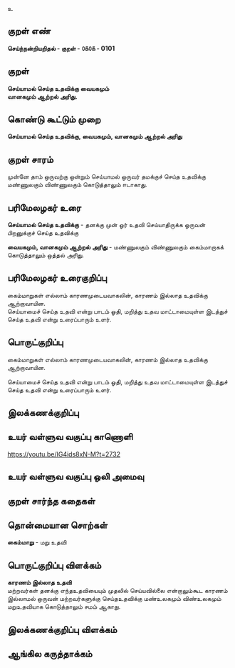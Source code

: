 உ

## குறள் எண் 

**செய்ந்நன்றியறிதல் - குறள் - ௦௧௦௧ - 0101**  

## குறள் 

**செய்யாமல் செய்த உதவிக்கு வையகமும்  
வானகமும் ஆற்றல் அரிது.** 

## கொண்டு கூட்டும் முறை

**செய்யாமல் செய்த உதவிக்கு, வையகமும், வானகமும் ஆற்றல் அரிது**  

## குறள் சாரம் 

முன்னே தாம் ஒருவற்கு ஒன்றும் செய்யாமல் ஒருவர் தமக்குச் செய்த உதவிக்கு மண்ணுலகும் விண்ணுலகும் கொடுத்தாலும் ஈடாகாது. 

## பரிமேலழகர் உரை

**செய்யாமல் செய்த உதவிக்கு** - தனக்கு முன் ஓர் உதவி செய்யாதிருக்க ஒருவன் பிறனுக்குச் செய்த உதவிக்கு  

**வையகமும், வானகமும் ஆற்றல் அரிது** - மண்ணுலகும் விண்ணுலகும் கைம்மாறாகக் கொடுத்தாலும் ஒத்தல் அரிது.     

## பரிமேலழகர் உரைகுறிப்பு   

கைம்மாறுகள் எல்லாம் காரணமுடையவாகலின், காரணம் இல்லாத உதவிக்கு ஆற்றாவாயின.  
செய்யாமைச் செய்த உதவி என்று பாடம் ஓதி, மறித்து உதவ மாட்டாமையுள்ள இடத்துச் செய்த உதவி என்று உரைப்பாரும் உளர்.  

## பொருட்குறிப்பு 

கைம்மாறுகள் எல்லாம் காரணமுடையவாகலின், காரணம் இல்லாத உதவிக்கு ஆற்றாவாயின.  

செய்யாமைச் செய்த உதவி என்று பாடம் ஓதி, மறித்து உதவ மாட்டாமையுள்ள இடத்துச் செய்த உதவி என்று உரைப்பாரும் உளர். 

## இலக்கணக்குறிப்பு  


## உயர் வள்ளுவ வகுப்பு காணொளி

https://youtu.be/IG4ids8xN-M?t=2732

## உயர் வள்ளுவ வகுப்பு ஒலி அமைவு 

 
## குறள் சார்ந்த கதைகள் 


## தொன்மையான சொற்கள்

**கைம்மாறு** - மறு உதவி   

## பொருட்குறிப்பு விளக்கம்

**காரணம் இல்லாத உதவி**  
மற்றவர்கள் தனக்கு எந்தஉதவியையும் முதலில் செய்யவில்லை என்றாலும்கூட காரணம் இல்லாமல் ஒருவன் மற்றவர்களுக்கு செய்தஉதவிக்கு மண்உலகமும் விண்உலகமும் மறுஉதவியாக கொடுத்தாலும் சமம் ஆகாது.

## இலக்கணக்குறிப்பு விளக்கம்


## ஆங்கில கருத்தாக்கம் 


